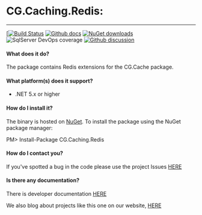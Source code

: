 # CG.Caching.Redis: 
---
[[![Build Status](https://dev.azure.com/codegator/CG.Caching.Redis/_apis/build/status/CodeGator.CG.Caching.Redis?branchName=main)](https://dev.azure.com/codegator/CG.Caching.Redis/_build/latest?definitionId=65&branchName=main)
[![Github docs](https://img.shields.io/static/v1?label=Documentation&message=online&color=blue)](https://codegator.github.io/CG.Caching.Redis/)
[![NuGet downloads](https://img.shields.io/nuget/dt/CG.Caching.Redis.svg?style=flat)](https://nuget.org/packages/CG.Caching.Redis)
![SqlServer DevOps coverage](https://img.shields.io/azure-devops/coverage/codegator/CG.Caching.Redis/65)
[![Github discussion](https://img.shields.io/badge/Discussion-online-blue)](https://github.com/CodeGator/CG.Caching.Redis/discussions)

#### What does it do?
The package contains Redis extensions for the CG.Cache package.

#### What platform(s) does it support?
* .NET 5.x or higher

#### How do I install it?
The binary is hosted on [NuGet](https://www.nuget.org/packages/CG.Caching.Redis/). To install the package using the NuGet package manager:

PM> Install-Package CG.Caching.Redis

#### How do I contact you?
If you've spotted a bug in the code please use the project Issues [HERE](https://github.com/CodeGator/CG.Caching.Redis/issues)

#### Is there any documentation?
There is developer documentation [HERE](https://codegator.github.io/CG.Caching.Redis/)

We also blog about projects like this one on our website, [HERE](http://www.codegator.com)